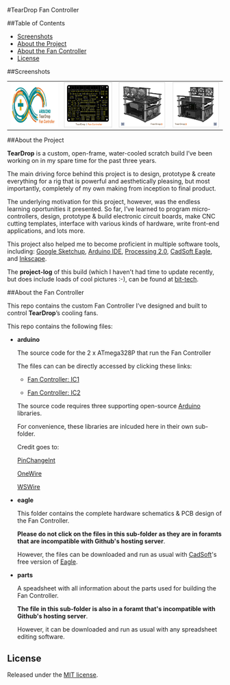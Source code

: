 #TearDrop Fan Controller

##Table of Contents

* [Screenshots](#screenshots)
* [About the Project](#about-the-project)
* [About the Fan Controller](#about-the-fan-controller)
* [License](#license)


##Screenshots

<table>
	<tr>
		<td align="center" width=25% >
			<a href="https://raw.githubusercontent.com/nadavmatalon/TearDrop_Fan_Controller/master/images/TDFC_Arduino.jpg">
				<img src="images/TDFC_Arduino.jpg" height="105px" />
			</a>
		</td>
		<td align="center" width=25% >
			<a href="https://raw.githubusercontent.com/nadavmatalon/TearDrop_Fan_Controller/master/images/TDFC_PCB.jpg">
				<img src="images/TDFC_PCB.jpg" height="105px" />
			</a>
		</td>
		<td align="center" width=25% >
			<a href="https://raw.githubusercontent.com/nadavmatalon/TearDrop_Fan_Controller/master/images/TearDrop_1.jpg">
				<img src="images/TearDrop_1.jpg" height="105px" />
			</a>
		</td>
		<td align="center" width=25% >
			<a href="https://raw.githubusercontent.com/nadavmatalon/TearDrop_Fan_Controller/master/images/TearDrop_2.jpg">
				<img src="images/TearDrop_2.jpg" height="105px" />
			</a>
		</td>
	</tr>
</table>


##About the Project
 
__TearDrop__ is a custom, open-frame, water-cooled scratch build I’ve been working on 
in my spare time for the past three years.
 
The main driving force behind this project is to design, prototype & create everything for 
a rig that is powerful and aesthetically pleasing, but most importantly, completely of 
my own making from inception to final product.
 
The underlying motivation for this project, however, was the endless learning oportunities
it presented. So far, I’ve learned to program micro-controllers, design, prototype & 
build electronic circuit boards, make CNC cutting templates, interface with various kinds
of hardware, write front-end applications, and lots more.

This project also helped me to become proficient in multiple software tools, including: 
[Google Sketchup](http://www.sketchup.com/), 
[Arduino IDE](http://www.arduino.cc/), [Processing 2.0](http://processing.org/), 
[CadSoft Eagle](http://www.cadsoftusa.com/download-eagle/freeware/), 
and [Inkscape](http://www.inkscape.org/en/).
 
The __project-log__ of this build (which I haven't had time to update recently, but 
does include loads of cool pictures :-), can be found 
at [bit-tech](http://forums.bit-tech.net/showthread.php?t=234218).
 

##About the Fan Controller

This repo contains the custom Fan Controller I’ve designed and built 
to control __TearDrop__’s cooling fans.

This repo contains the following files:

* __arduino__

    The source code for the 2 x ATmega328P that run the Fan Controller 

    The files can can be directly accessed by clicking these links:

    * [Fan Controller: IC1](arduino/TearDrop_Fan_Controller_IC1/TearDrop_Fan_Controller_IC1.ino)

    * [Fan Controller: IC2](arduino/TearDrop_Fan_Controller_IC2/TearDrop_Fan_Controller_IC2.ino)

	The source code requires three supporting open-source [Arduino](http://www.arduino.cc/) libraries.

	For convenience, these libraries are inlcuded here in their own sub-folder.

	Credit goes to:

	[PinChangeInt](http://playground.arduino.cc/Main/PinChangeInt)

	[OneWire](https://github.com/ntruchsess/arduino-OneWire/tree/master)

	[WSWire](https://github.com/steamfire/WSWireLib)


* __eagle__

    This folder contains the complete hardware schematics & PCB design of the Fan Controller.

    __Please do not click on the files in this sub-folder as they are in foramts that 
    are incompatible with Github's hosting server__.

    However, the files can be downloaded and run as usual with [CadSoft](http://www.cadsoftusa.com/?language=en)'s 
    free version of [Eagle](http://www.cadsoftusa.com/download-eagle/freeware/).


* __parts__

	A speadsheet with all information about the parts used for building the Fan Controller.

	__The file in this sub-folder is also in a foramt that's incompatible with Github's hosting server__.

    However, it can be downloaded and run as usual with any spreadsheet editing software.

 
##  License

<p>Released under the <a href="http://www.opensource.org/licenses/MIT">MIT license</a>.</p>

